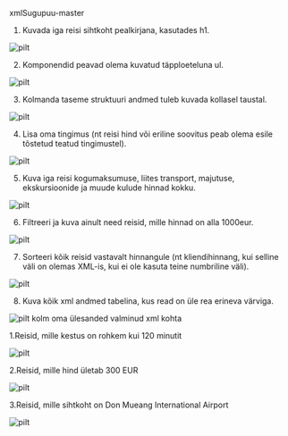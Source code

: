 xmlSugupuu-master
1. Kuvada iga reisi sihtkoht pealkirjana, kasutades h1.

![pilt](https://github.com/user-attachments/assets/7699cb84-1734-4a4a-832f-7f8bab8dd2f1)

2. Komponendid peavad olema kuvatud täpploeteluna ul.

![pilt](https://github.com/user-attachments/assets/8ac2babb-89c7-40c2-912c-79a8514d35e4)

3. Kolmanda taseme struktuuri andmed tuleb kuvada kollasel taustal.

![pilt](https://github.com/user-attachments/assets/fe1a7216-037f-432f-a2d8-7832edd7a9f3)

4. Lisa oma tingimus (nt reisi hind või eriline soovitus peab olema esile tõstetud teatud tingimustel).

![pilt](https://github.com/user-attachments/assets/a9b0a98c-b8db-44ff-9a68-f538a5f8477e)

5. Kuva iga reisi kogumaksumuse, liites transport, majutuse, ekskursioonide ja muude kulude hinnad kokku.

![pilt](https://github.com/user-attachments/assets/8a25a634-ac39-4289-ac2f-daa6ba261cfd)

6. Filtreeri ja kuva ainult need reisid, mille hinnad on alla 1000eur.

![pilt](https://github.com/user-attachments/assets/2d035184-bed0-40ce-88d5-ac5a3c3a7300)

7. Sorteeri kõik reisid vastavalt hinnangule (nt kliendihinnang, kui selline väli on olemas XML-is, kui ei ole kasuta teine numbriline väli).

![pilt](https://github.com/user-attachments/assets/47a215a0-607f-4ba1-8b9f-e3fde7110fef)

8. Kuva kõik xml andmed tabelina, kus read on üle rea erineva värviga.

![pilt](https://github.com/user-attachments/assets/7b67582a-cd1d-4043-8d6a-10706baf7459)
kolm  oma ülesanded valminud xml kohta

1.Reisid, mille kestus on rohkem kui 120 minutit

![pilt](https://github.com/user-attachments/assets/f4ed6c8f-9434-4c81-8b73-1f1a5f0d60ef)

2.Reisid, mille hind ületab 300 EUR

![pilt](https://github.com/user-attachments/assets/09591f63-ef3c-4e56-bbcc-03a1e679dd82)

3.Reisid, mille sihtkoht on Don Mueang International Airport

![pilt](https://github.com/user-attachments/assets/4f446d8c-ce56-4dc7-af40-41cd97f38852)


